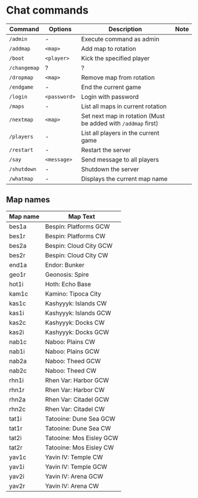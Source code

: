 # Chat commands

| Command | Options | Description | Note |
| ----|---- | --- | --- |
| `/admin` | - | Execute command as admin | |
| `/addmap` | `<map>` | Add map to rotation | |
| `/boot` | `<player>` | Kick the specified player | |
| `/changemap` | ? | ? | |
| `/dropmap` | `<map>` | Remove map from rotation | |
| `/endgame` | - | End the current game | |
| `/login` | `<password>` | Login with password | |
| `/maps` | - | List all maps in current rotation | |
| `/nextmap` | `<map>` | Set next map in rotation (Must be added with `/addmap` first) | |
| `/players` | - | List all players in the current game | |
| `/restart` | - | Restart the server | |
| `/say` | `<message>` | Send message to all players | |
| `/shutdown` | - | Shutdown the server | |
| `/whatmap` | - | Displays the current map name | |

## Map names

| Map name | Map Text |
| --- | --- |
| bes1a | Bespin: Platforms GCW |
| bes1r | Bespin: Platforms CW |
| bes2a | Bespin: Cloud City GCW |
| bes2r | Bespin: Cloud City CW |
| end1a | Endor: Bunker |
| geo1r | Geonosis: Spire |
| hot1i | Hoth: Echo Base |
| kam1c | Kamino: Tipoca City |
| kas1c | Kashyyyk: Islands CW |
| kas1i | Kashyyyk: Islands GCW |
| kas2c | Kashyyyk: Docks CW |
| kas2i | Kashyyyk: Docks GCW |
| nab1c | Naboo: Plains CW |
| nab1i | Naboo: Plains GCW |
| nab2a | Naboo: Theed GCW |
| nab2c | Naboo: Theed CW |
| rhn1i | Rhen Var: Harbor GCW |
| rhn1r | Rhen Var: Harbor CW |
| rhn2a | Rhen Var: Citadel GCW |
| rhn2c | Rhen Var: Citadel CW |
| tat1i | Tatooine: Dune Sea GCW |
| tat1r | Tatooine: Dune Sea CW |
| tat2i | Tatooine: Mos Eisley GCW |
| tat2r | Tatooine: Mos Eisley CW |
| yav1c | Yavin IV: Temple CW |
| yav1i | Yavin IV: Temple GCW |
| yav2i | Yavin IV: Arena GCW |
| yav2r | Yavin IV: Arena CW |
